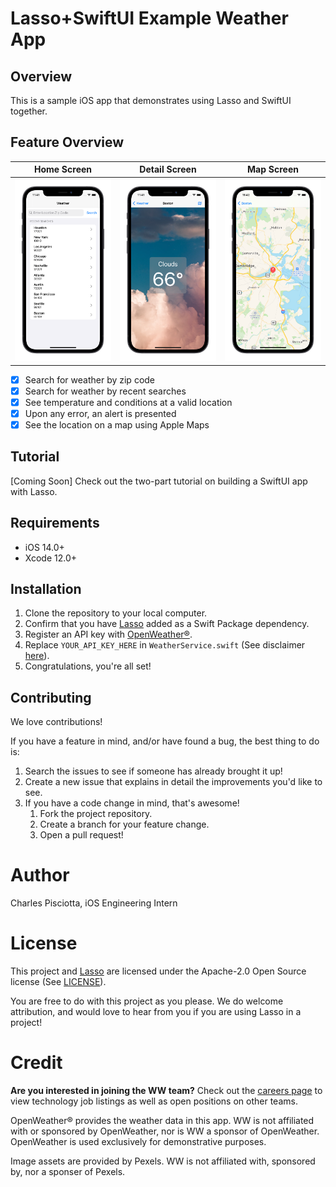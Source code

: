 # Lasso+SwiftUI Example Weather App

## Overview

This is a sample iOS app that demonstrates using Lasso and SwiftUI together.

## Feature Overview

Home Screen |  Detail Screen |  Map Screen            
:--------------------:|:--------------------:|:--------------------:
![Home Screen](./Documentation/img/home.png) | ![Detail Screen](./Documentation/img/detail.png) | ![Map Screen](./Documentation/img/map.png)

- [x] Search for weather by zip code
- [x] Search for weather by recent searches
- [x] See temperature and conditions at a valid location
- [x] Upon any error, an alert is presented
- [x] See the location on a map using Apple Maps

## Tutorial

[Coming Soon] Check out the two-part tutorial on building a SwiftUI app with Lasso.

## Requirements

- iOS 14.0+
- Xcode 12.0+

## Installation

1. Clone the repository to your local computer.
2. Confirm that you have [Lasso](https://github.com/ww-tech/lasso) added as a Swift Package dependency. 
3. Register an API key with [OpenWeather&reg;](https://openweathermap.org).
4. Replace `YOUR_API_KEY_HERE` in `WeatherService.swift` (See disclaimer [here](API_DISCLAIMER.txt)).
5. Congratulations, you're all set!  

## Contributing
We love contributions!

If you have a feature in mind, and/or have found a bug, the best thing to do is:

1. Search the issues to see if someone has already brought it up!
2. Create a new issue that explains in detail the improvements you'd like to see.
3. If you have a code change in mind, that's awesome!
    1. Fork the project repository.
    2. Create a branch for your feature change.
    3. Open a pull request!
    
# Author
Charles Pisciotta, iOS Engineering Intern

# License
This project and [Lasso](https://github.com/ww-tech/lasso) are licensed under the Apache-2.0 Open Source license (See [LICENSE](LICENSE)).

You are free to do with this project as you please. We do welcome attribution, and would love to hear from you if you are using Lasso in a project!

# Credit

**Are you interested in joining the WW team?** Check out the [careers page](https://www.weightwatchers.com/us/ww-corporate-careers) to view technology job listings as well as open positions on other teams.

OpenWeather&reg; provides the weather data in this app. WW is not affiliated with or sponsored by OpenWeather, nor is WW a sponsor of OpenWeather. OpenWeather is used exclusively for demonstrative purposes.

Image assets are provided by Pexels. WW is not affiliated with, sponsored by, nor a sponser of Pexels.
